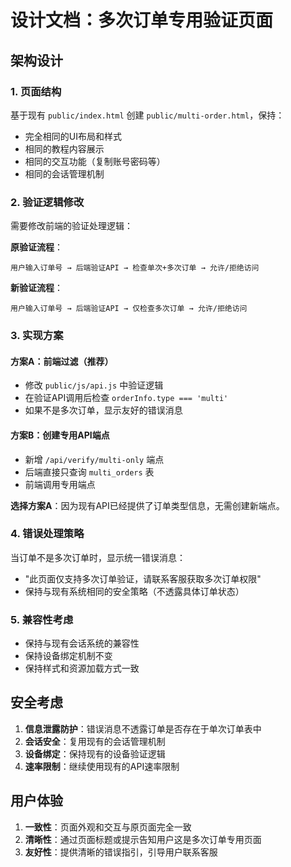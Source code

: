 # 设计文档：多次订单专用验证页面

## 架构设计

### 1. 页面结构
基于现有 `public/index.html` 创建 `public/multi-order.html`，保持：
- 完全相同的UI布局和样式
- 相同的教程内容展示
- 相同的交互功能（复制账号密码等）
- 相同的会话管理机制

### 2. 验证逻辑修改
需要修改前端的验证处理逻辑：

**原验证流程**：
```
用户输入订单号 → 后端验证API → 检查单次+多次订单 → 允许/拒绝访问
```

**新验证流程**：
```
用户输入订单号 → 后端验证API → 仅检查多次订单 → 允许/拒绝访问
```

### 3. 实现方案

#### 方案A：前端过滤（推荐）
- 修改 `public/js/api.js` 中验证逻辑
- 在验证API调用后检查 `orderInfo.type === 'multi'`
- 如果不是多次订单，显示友好的错误消息

#### 方案B：创建专用API端点
- 新增 `/api/verify/multi-only` 端点
- 后端直接只查询 `multi_orders` 表
- 前端调用专用端点

**选择方案A**：因为现有API已经提供了订单类型信息，无需创建新端点。

### 4. 错误处理策略
当订单不是多次订单时，显示统一错误消息：
- "此页面仅支持多次订单验证，请联系客服获取多次订单权限"
- 保持与现有系统相同的安全策略（不透露具体订单状态）

### 5. 兼容性考虑
- 保持与现有会话系统的兼容性
- 保持设备绑定机制不变
- 保持样式和资源加载方式一致

## 安全考虑
1. **信息泄露防护**：错误消息不透露订单是否存在于单次订单表中
2. **会话安全**：复用现有的会话管理机制
3. **设备绑定**：保持现有的设备验证逻辑
4. **速率限制**：继续使用现有的API速率限制

## 用户体验
1. **一致性**：页面外观和交互与原页面完全一致
2. **清晰性**：通过页面标题或提示告知用户这是多次订单专用页面
3. **友好性**：提供清晰的错误指引，引导用户联系客服
